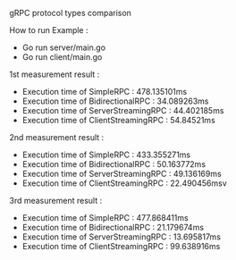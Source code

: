 gRPC protocol types comparison

How to run Example : 
-  Go run server/main.go
-  Go run client/main.go

1st measurement result :
- Execution time of SimpleRPC : 478.135101ms
- Execution time of BidirectionalRPC : 34.089263ms
- Execution time of ServerStreamingRPC : 44.402185ms
- Execution time of ClientStreamingRPC : 54.84521ms

2nd measurement result :
- Execution time of SimpleRPC : 433.355271ms
- Execution time of BidirectionalRPC : 50.163772ms
- Execution time of ServerStreamingRPC : 49.136169ms
- Execution time of ClientStreamingRPC : 22.490456msv

3rd measurement result :
- Execution time of SimpleRPC : 477.868411ms
- Execution time of BidirectionalRPC : 21.179674ms
- Execution time of ServerStreamingRPC : 13.695817ms
- Execution time of ClientStreamingRPC : 99.638916ms

